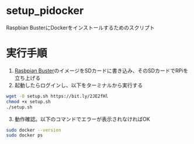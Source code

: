 # setup_pidocker
Raspbian BusterにDockerをインストールするためのスクリプト

# 実行手順

1. [Rasbpian Buster](https://www.raspberrypi.org/downloads/raspbian/)のイメージをSDカードに書き込み、そのSDカードでRPiを立ち上げる
2. 起動したらログインし、以下をターミナルから実行する

```sh
wget -O setup.sh https://bit.ly/2JE2fHl
chmod +x setup.sh
./setup.sh
```

3. 動作確認。以下のコマンドでエラーが表示されなければOK
```sh
sudo docker --version
sudo docker ps
```

